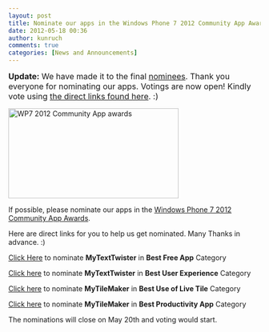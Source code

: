 ```yaml
---
layout: post
title: Nominate our apps in the Windows Phone 7 2012 Community App Awards
date: 2012-05-18 00:36
author: kunruch
comments: true
categories: [News and Announcements]
---
```


<span style="font-size: medium"><strong>Update:</strong> We have made it to the final <a href="http://appawards.wp7applist.com/nominees/" target="_blank">nominees</a>. Thank you everyone for nominating our apps. Votings are now open! Kindly vote using <a title="Nominated for App of the Year and Best Free app!" href="http://kunruchcreations.com/nominated-app-year-free-app/">the direct links found here</a>. :)</span>

<img class="aligncenter size-full wp-image-635" title="WP7 2012 Community App awards" src="http://kunruchcreations.com/wp-content/uploads/2012/05/awards.png" alt="WP7 2012 Community App awards" width="340" height="180" />

<span>If possible, please nominate our apps in the <a href="http://appawards.wp7applist.com/" target="_blank"><span>Windows Phone 7 2012 Community App Awards</span></a>.</span>

<span>Here are direct links for you to help us get nominated. Many Thanks in advance. :)</span>

<span><a href="http://appawards.wp7applist.com/?a=0db2a471-6f36-4e7f-8e95-acfff7f33f44&amp;c=2" target="_blank"><span>Click Here</span></a> to nominate <strong>MyTextTwister</strong> in <strong>Best Free App</strong> Category</span>

<span><a href="http://appawards.wp7applist.com/?a=0db2a471-6f36-4e7f-8e95-acfff7f33f44&amp;c=4" target="_blank"><span>Click here</span></a> to nominate <strong>MyTextTwister</strong> in <strong>Best User Experience</strong> Category</span>

<span><a href="http://appawards.wp7applist.com/?a=777a3c8d-fbeb-4913-8ba0-04a03af6cce9&amp;c=3" target="_blank"><span>Click here</span></a> to nominate <strong>MyTileMaker</strong> in <strong>Best Use of Live Tile</strong> Category</span>

<span><a href="http://appawards.wp7applist.com/?a=777a3c8d-fbeb-4913-8ba0-04a03af6cce9&amp;c=5" target="_blank"><span>Click here</span></a> to nominate <strong>MyTileMaker</strong> in <strong>Best Productivity App</strong> Category</span>

<span>The nominations will close on May 20th and voting would start.</span>
